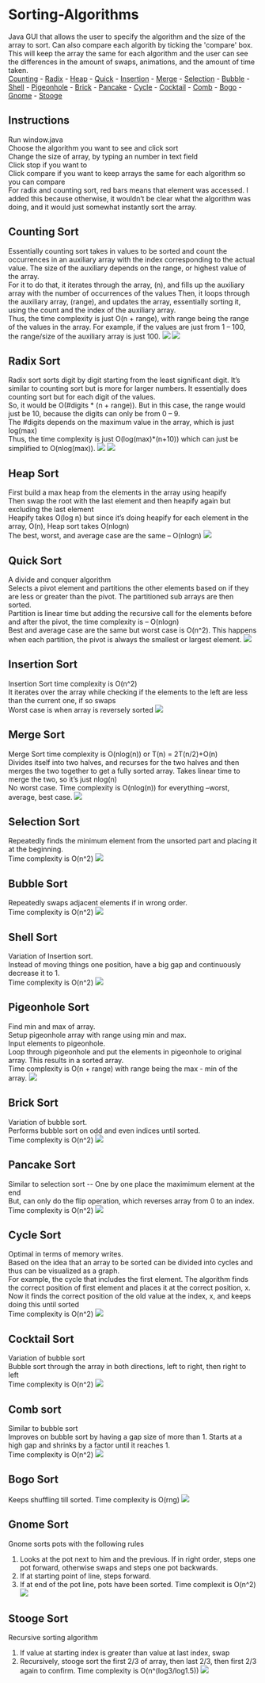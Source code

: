 # Sorting-Algorithms
Java GUI that allows the user to specify the algorithm and the size of the array to sort. Can also compare each algorith by ticking the 'compare' box. This will keep the array the same for each algorithm and the user can see the differences in the amount of swaps, animations, and the amount of time taken.\
[Counting](#Counting-Sort) - [Radix](#Radix-Sort) - [Heap](#Heap-Sort) - [Quick](#Quick-Sort) - [Insertion](#Insertion-Sort) - [Merge](#Merge-Sort) - [Selection](#Selection-Sort) - [Bubble](#Bubble-Sort) - [Shell](#Shell-Sort) - [Pigeonhole](#Pigeonhole-Sort) - [Brick](#Brick-Sort) - [Pancake](#Pancake-Sort) - [Cycle](#Cycle-Sort) - [Cocktail](#Cocktail-Sort) - [Comb](#Comb-Sort) - [Bogo](#Bogo-Sort) - [Gnome](#Gnome-Sort) - [Stooge](#Stooge-Sort)

## Instructions
Run window.java\
Choose the algorithm you want to see and click sort\
Change the size of array, by typing an number in text field\
Click stop if you want to\
Click compare if you want to keep arrays the same for each algorithm so you can compare\
For radix and counting sort, red bars means that element was accessed. I added this because otherwise, it wouldn’t be clear what the algorithm was doing, and it would just somewhat instantly sort the array.

## Counting Sort
Essentially counting sort takes in values to be sorted and count the occurrences in an auxiliary array with the index corresponding to the actual value. The size of the auxiliary depends on the range, or highest value of the array.\
For it to do that, it iterates through the array, (n), and fills up the auxiliary array with the number of occurrences of the values
Then, it loops through the auxiliary array, (range), and updates the array, essentially sorting it, using the count and the index of the auxiliary array.\
Thus, the time complexity is just O(n + range), with range being the range of the values in the array. For example, if the values are just from 1 – 100, the range/size of the auxiliary array is just 100.
![](images/counting1.png) ![](images/counting2.png)

## Radix Sort
Radix sort sorts digit by digit starting from the least significant digit. It’s similar to counting sort but is more for larger numbers.
It essentially does counting sort but for each digit of the values.\
So, it would be O(#digits * (n + range)). But in this case, the range would just be 10, because the digits can only be from 0 – 9.\
The #digits depends on the maximum value in the array, which is just log(max)\
Thus, the time complexity is just O(log(max)*(n+10)) which can just be simplified to O(nlog(max)).
![](images/radix1.png) ![](images/radix2.png)

## Heap Sort
First build a max heap from the elements in the array using heapify\
Then swap the root with the last element and then heapify again but excluding the last element\
Heapify takes O(log n) but since it’s doing heapify for each element in the array, O(n), Heap sort takes O(nlogn)\
The best, worst, and average case are the same – O(nlogn)
![](images/heap1.png)

## Quick Sort
A divide and conquer algorithm\
Selects a pivot element and partitions the other elements based on if they are less or greater than the pivot. The partitioned sub arrays are then sorted.\
Partition is linear time but adding the recursive call for the elements before and after the pivot, the time complexity is – O(nlogn)\
Best and average case are the same but worst case is O(n^2). This happens when each partition, the pivot is always the smallest or largest element.
![](images/quick1.png)

## Insertion Sort
Insertion Sort time complexity is O(n^2)\
It iterates over the array while checking if the elements to the left are less than the current one, if so swaps\
Worst case is when array is reversely sorted
![](images/insertion1.png)

## Merge Sort
Merge Sort time complexity is O(nlog(n)) or T(n) = 2T(n/2)+O(n)\
Divides itself into two halves, and recurses for the two halves and then merges the two together to get a fully sorted array. Takes linear time to merge the two, so it’s just nlog(n)\
No worst case. Time complexity is O(nlog(n)) for everything –worst, average, best case.
![](images/merge1.png)

## Selection Sort
Repeatedly finds the minimum element from the unsorted part and placing it at the beginning.\
Time complexity is O(n^2)
![](images/selection1.png)

## Bubble Sort
Repeatedly swaps adjacent elements if in wrong order.\
Time complexity is O(n^2)
![](images/bubble1.png)

## Shell Sort
Variation of Insertion sort.\
Instead of moving things one position, have a big gap and continuously decrease it to 1.\
Time complexity is O(n^2)
![](images/shell1.png)

## Pigeonhole Sort
Find min and max of array.\
Setup pigeonhole array with range using min and max.\
Input elements to pigeonhole.\
Loop through pigeonhole and put the elements in pigeonhole to original array. This results in a sorted array.\
Time complexity is O(n + range) with range being the max - min of the array.
![](images/pigeonhole1.png)

## Brick Sort
Variation of bubble sort.\
Performs bubble sort on odd and even indices until sorted.\
Time complexity is O(n^2)
![](images/brick1.png)

## Pancake Sort
Similar to selection sort -- One by one place the maximimum element at the end\
But, can only do the flip operation, which reverses array from 0 to an index.
Time complexity is O(n^2)
![](images/pancake1.png)

## Cycle Sort
Optimal in terms of memory writes.\
Based on the idea that an array to be sorted can be divided into cycles and thus can be visualized as a graph.\
For example, the cycle that includes the first element. The algorithm finds the correct position of first element and places it at the correct position, x. Now it finds the correct position of the old value at the index, x, and keeps doing this until sorted\
Time complexity is O(n^2)
![](images/cycle1.png)

## Cocktail Sort
Variation of bubble sort\
Bubble sort through the array in both directions, left to right, then right to left\
Time complexity is O(n^2)
![](images/cocktail1.png)

## Comb sort
Similar to bubble sort\
Improves on bubble sort by having a gap size of more than 1. Starts at a high gap and shrinks by a factor until it reaches 1.\
Time complexity is O(n^2)
![](images/comb1.png)

## Bogo Sort
Keeps shuffling till sorted.
Time complexity is O(rng)
![](images/bogo1.png)

## Gnome Sort
Gnome sorts pots with the following rules
1. Looks at the pot next to him and the previous. If in right order, steps one pot forward, otherwise swaps and steps one pot backwards.
2. If at starting point of line, steps forward.
3. If at end of the pot line, pots have been sorted.
Time complexit is O(n^2)
![](images/gnome1.png)

## Stooge Sort
Recursive sorting algorithm
1. If value at starting index is greater than value at last index, swap
2. Recursively, stooge sort the first 2/3 of array, then last 2/3, then first 2/3 again to confirm.
Time complexity is O(n^(log3/log1.5))
![](images/stooge1.png)